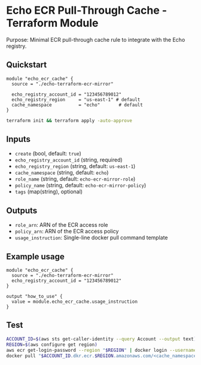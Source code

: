 # Echo ECR Pull-Through Cache - Terraform Module

Purpose: Minimal ECR pull-through cache rule to integrate with the Echo registry.

## Quickstart

```hcl
module "echo_ecr_cache" {
  source = "./echo-terraform-ecr-mirror"

  echo_registry_account_id = "123456789012"
  echo_registry_region     = "us-east-1" # default
  cache_namespace          = "echo"       # default
}
```

```bash
terraform init && terraform apply -auto-approve
```

## Inputs
- `create` (bool, default: `true`)
- `echo_registry_account_id` (string, required)
- `echo_registry_region` (string, default: `us-east-1`)
- `cache_namespace` (string, default: `echo`)
- `role_name` (string, default: `echo-ecr-mirror-role`)
- `policy_name` (string, default: `echo-ecr-mirror-policy`)
- `tags` (map(string), optional)

## Outputs
- `role_arn`: ARN of the ECR access role
- `policy_arn`: ARN of the ECR access policy
- `usage_instruction`: Single-line docker pull command template
## Example usage
```hcl
module "echo_ecr_cache" {
  source = "./echo-terraform-ecr-mirror"
  echo_registry_account_id = "123456789012"
}

output "how_to_use" {
  value = module.echo_ecr_cache.usage_instruction
}
```

## Test
```bash
ACCOUNT_ID=$(aws sts get-caller-identity --query Account --output text)
REGION=$(aws configure get region)
aws ecr get-login-password --region "$REGION" | docker login --username AWS --password-stdin "$ACCOUNT_ID.dkr.ecr.$REGION.amazonaws.com"
docker pull "$ACCOUNT_ID.dkr.ecr.$REGION.amazonaws.com/<cache_namespace>/<image>:<tag>"
```
